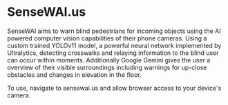 # SenseWAI.us
SenseWAI aims to warn blind pedestrians for incoming objects using the AI powered computer vision capabilities of their phone cameras. Using a custom trained YOLOv11 model, a powerful neural network implemented by Ultralytics, detecting crosswalks and relaying information to the blind user can occur within moments. Additionally Google Gemini gives the user a overview of their visible surroundings including warnings for up-close obstacles and changes in elevation in the floor. 

To use, navigate to sensewai.us and allow browser access to your device's camera. 